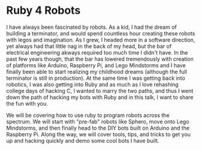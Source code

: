 Ruby 4 Robots
=============
I have always been fascinated by robots. As a kid, I had the dream of building a terminator, and would spend countless hour creating these robots with legos and imagination. As I grew, I headed more in a software direction, yet always had that little nag in the back of my head, but the bar of electrical engineering akways required too much time I didn't have. In the past few years though, that the bar has lowered tremendously with creation of platforms like Arduino, Raspberry Pi, and Lego Mindstorms and I have finally been able to start realizing my childhood dreams (although the full terminator is still in production). At the same time I was getting back into robotics, I was also getting into Ruby and as much as I love rehashing college days of hacking C, I wanted to marry the two paths, and thus I went down the path of hacking my bots with Ruby and in this talk, I want to share the fun with you.

We will be covering how to use ruby to program robots across the spectrum. We will start with "pre-fab" robots like Sphero, move onto Lego Mindstorms, and then finally head to the DIY bots built on Arduino and the Raspberry Pi. Along the way, we will cover tools, tips, and tricks to get you up and hacking quickly and demo some cool bots I have built.